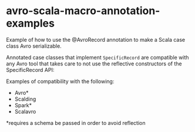 avro-scala-macro-annotation-examples
====================================

Example of how to use the @AvroRecord annotation to make a Scala case class Avro serializable. 

Annotated case classes that implement `SpecificRecord` are compatible with any Avro tool that takes care to not use the reflective constructors of the SpecificRecord API:

Examples of compatibility with the following:

- Avro*
- Scalding
- Spark*
- Scalavro

*requires a schema be passed in order to avoid reflection
